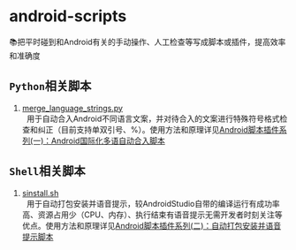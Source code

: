 # android-scripts
:books:把平时碰到和Android有关的手动操作、人工检查等写成脚本或插件，提高效率和准确度

## ```Python```相关脚本
   1. [merge_language_strings.py](http://blog.csdn.net/sunzhaojie613/article/details/78634791)  
   用于自动合入Android不同语言文案，并对待合入的文案进行特殊符号格式检查和纠正（目前支持单双引号、%）。使用方法和原理详见[Android脚本插件系列(一)：Android国际化多语自动合入脚本](http://blog.csdn.net/sunzhaojie613/article/details/78634791)

## ```Shell```相关脚本
   1. [sinstall.sh](http://blog.csdn.net/sunzhaojie613/article/details/78937891)  
   用于自动打包安装并语音提示，较AndroidStudio自带的编译运行有成功率高、资源占用少（CPU、内存）、执行结束有语音提示无需开发者时刻关注等优点。使用方法和原理详见[Android脚本插件系列(二)：自动打包安装并语音提示脚本
](http://blog.csdn.net/sunzhaojie613/article/details/78937891)
